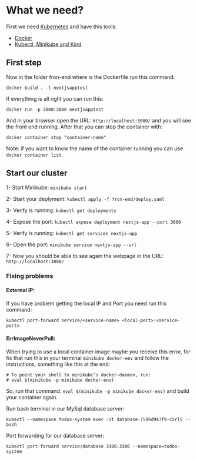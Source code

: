 # What we need?

First we need [Kubernetes](https://kubernetes.io/releases/download/) and have this tools:

- [Docker](https://docs.docker.com/desktop/)
- [Kubectl, Minikube and Kind](https://kubernetes.io/docs/tasks/tools/)

## First step

Now in the folder fron-end where is the Dockerfile run this command:

```
docker build . -t nextjsapptest
```

If everything is all right you can run this:
```
docker run -p 3000:3000 nextjsapptest
```

And in your browser open the URL: `http://localhost:3000/` and you will see the front end running. After that you can stop the container with:
```
docker container stop "container-name"
```

Note: if you want to know the name of the container running you can use `docker container list`.

## Start our cluster

1- Start Minikube: `minikube start`

2- Start your deplyment: `kubectl apply -f fron-end/deploy.yaml`

3- Verify is running: `kubectl get deployments`

4- Expose the port: `kubectl expose deployment nextjs-app --port 3000`

5- Verify is running: `kubectl get services nextjs-app`

6- Open the port: `minikube service nextjs-app --url`

7- Now you should be able to see again the webpage in the URL: `http://localhost:3000/`


### Fixing problems

#### External IP:
If you have problem getting the local IP and Port you need run this command:
```
kubectl port-forward service/<service-name> <local-port>:<service-port>
```
#### ErrImageNeverPull:
When trying to use a local container image maybe you receive this error, for fix that run this in your terminal `minikube docker-env` and follow the instructions, something like this at the end:

```
# To point your shell to minikube’s docker-daemon, run:
# eval $(minikube -p minikube docker-env)
```

So, run that command: `eval $(minikube -p minikube docker-env)` and build your container again.


Run bash terminal in our MySql database server:

```
kubectl --namespace todos-system exec -it database-759bd947f9-c5rl5 -- bash
```

Port forwarding for our database server:

```
kubectl port-forward service/database 3306:3306 --namespace=todos-system
```
